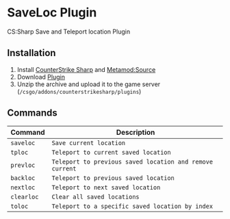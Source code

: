 # SaveLoc Plugin

CS:Sharp Save and Teleport location Plugin

## Installation
1. Install [CounterStrike Sharp](https://github.com/roflmuffin/CounterStrikeSharp) and [Metamod:Source](https://www.sourcemm.net/downloads.php/?branch=master)
3. Download [Plugin](https://github.com/TrickSurfCS2/saveloc-plugin/releases/)
4. Unzip the archive and upload it to the game server (`/csgo/addons/counterstrikesharp/plugins`)

## Commands

| Command          | Description                   |
|------------------|-------------------------------|
| `saveloc`        | `Save current location`       |
| `tploc`          | `Teleport to current saved location` |
| `prevloc`        | `Teleport to previous saved location and remove current` |
| `backloc`        | `Teleport to previous saved location` |
| `nextloc`        | `Teleport to next saved location` |
| `clearloc`       | `Clear all saved locations`   |
| `toloc`          | `Teleport to a specific saved location by index` |
